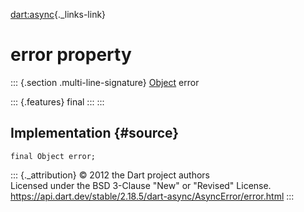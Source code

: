[dart:async](../../dart-async/dart-async-library){._links-link}

error property
==============

::: {.section .multi-line-signature}
[Object](../../dart-core/object-class) error

::: {.features}
final
:::
:::

Implementation {#source}
--------------

``` {.language-dart data-language="dart"}
final Object error;
```

::: {._attribution}
© 2012 the Dart project authors\
Licensed under the BSD 3-Clause \"New\" or \"Revised\" License.\
<https://api.dart.dev/stable/2.18.5/dart-async/AsyncError/error.html>
:::
